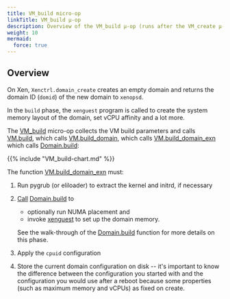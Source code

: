```yaml
---
title: VM_build micro-op
linkTitle: VM_build μ-op
description: Overview of the VM_build μ-op (runs after the VM_create μ-op created the domain).
weight: 10
mermaid:
  force: true
---
```


## Overview

On Xen, `Xenctrl.domain_create` creates an empty domain and
returns the domain ID (`domid`) of the new domain to `xenopsd`.

In the `build` phase, the `xenguest` program is called to create
the system memory layout of the domain, set vCPU affinity and a
lot more.

The [VM_build](https://github.com/xapi-project/xen-api/blob/master/ocaml/xenopsd/lib/xenops_server.ml#L2255-L2271)
micro-op collects the VM build parameters and calls
[VM.build](https://github.com/xapi-project/xen-api/blob/master/ocaml/xenopsd/xc/xenops_server_xen.ml#L2290-L2291),
which calls
[VM.build_domain](https://github.com/xapi-project/xen-api/blob/master/ocaml/xenopsd/xc/xenops_server_xen.ml#L2250-L2288),
which calls
[VM.build_domain_exn](https://github.com/xapi-project/xen-api/blob/master/ocaml/xenopsd/xc/xenops_server_xen.ml#L2024-L2248)
which calls [Domain.build](Domain.build):

{{% include "VM_build-chart.md" %}}

The function
[VM.build_domain_exn](https://github.com/xapi-project/xen-api/blob/master/ocaml/xenopsd/xc/xenops_server_xen.ml#L2024)
must:

1. Run pygrub (or eliloader) to extract the kernel and initrd, if necessary
2. [Call](https://github.com/xapi-project/xen-api/blob/master/ocaml/xenopsd/xc/xenops_server_xen.ml#L2222-L2225)
   [Domain.build](Domain.build) to
   - optionally run NUMA placement and
   - invoke [xenguest](VM.build/xenguest) to set up the domain memory.

   See the walk-through of the [Domain.build](Domain.build) function
   for more details on this phase.
3. Apply the `cpuid` configuration
4. Store the current domain configuration on disk -- it's important to know
   the difference between the configuration you started with and the configuration
   you would use after a reboot because some properties (such as maximum memory
   and vCPUs) as fixed on create.
